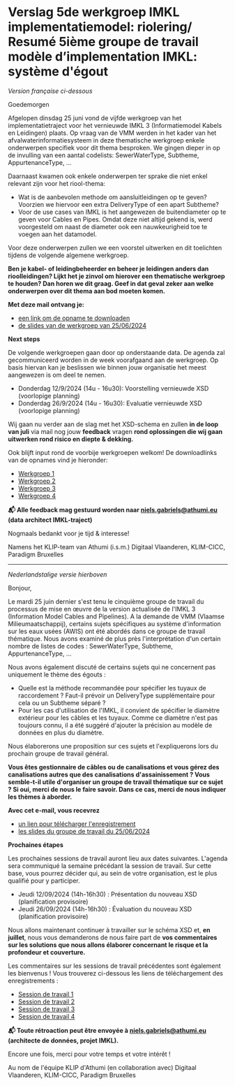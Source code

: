 # Verslag 5de werkgroep IMKL implementatiemodel: riolering/  Resumé 5ième groupe de travail modèle d’implementation IMKL: système d'égout

_Version française ci-dessous_

Goedemorgen

Afgelopen dinsdag 25 juni vond de vijfde werkgroep van het implementatietraject voor het vernieuwde IMKL 3 (Informatiemodel Kabels en Leidingen) plaats. Op vraag van de VMM werden in het kader van het afvalwaterinformatiesysteem in deze thematische werkgroep enkele onderwerpen specifiek voor dit thema besproken. We gingen dieper in op de invulling van een aantal codelists: SewerWaterType, Subtheme, AppurtenanceType, … 

Daarnaast kwamen ook enkele onderwerpen ter sprake die niet enkel relevant zijn voor het riool-thema:
- Wat is de aanbevolen methode om aansluitleidingen op te geven? Voorzien we hiervoor een extra DeliveryType of een apart Subtheme?
- Voor de use cases van IMKL is het aangewezen de buitendiameter op te geven voor Cables en Pipes. Omdat deze niet altijd gekend is, werd voorgesteld om naast de diameter ook een nauwkeurigheid toe te voegen aan het datamodel.

Voor deze onderwerpen zullen we een voorstel uitwerken en dit toelichten tijdens de volgende algemene werkgroep.

**Ben je kabel- of leidingbeheerder en beheer je leidingen anders dan rioolleidingen? Lijkt het je zinvol om hierover een thematische werkgroep te houden? Dan horen we dit graag. Geef in dat geval zeker aan welke onderwerpen over dit thema aan bod moeten komen.**

**Met deze mail ontvang je:**

- [een link om de opname te downloaden](https://we.tl/t-7OtChUxxtc)
- [de slides van de werkgroep van 25/06/2024](https://github.com/belgif/ICEGthema-imkl/blob/16938368f7f38401733be349ad9208f3c0768ad4/presentations/IMKL%20update%203.0%20-%20Werkgroep%205%20-%2020240625.pdf)

**Next steps**

De volgende werkgroepen gaan door op onderstaande data. De agenda zal gecommuniceerd worden in de week voorafgaand aan de werkgroep. Op basis hiervan kan je beslissen wie binnen jouw organisatie het meest aangewezen is om deel te nemen. 
- Donderdag 12/9/2024 (14u - 16u30): Voorstelling vernieuwde XSD (voorlopige planning)
- Donderdag 26/9/2024 (14u - 16u30): Evaluatie vernieuwde XSD (voorlopige planning)

Wij gaan nu verder aan de slag met het XSD-schema en zullen **in de loop van juli** via mail nog jouw **feedback** vragen **rond oplossingen die wij gaan uitwerken rond risico en diepte & dekking.**

Ook blijft input rond de voorbije werkgroepen welkom! De downloadlinks van de opnames vind je hieronder:
- [Werkgroep 1](https://we.tl/t-L61i4F93yw)
- [Werkgroep 2](https://we.tl/t-V1720Rvybh)
- [Werkgroep 3](https://we.tl/t-2eCOCu4JbX)
- [Werkgroep 4](https://we.tl/t-3emlLuzaU1?utm_campaign=TRN_TDL_05&utm_source=sendgrid&utm_medium=email&trk=TRN_TDL_05)

**📬 Alle feedback mag gestuurd worden naar niels.gabriels@athumi.eu (data architect IMKL-traject)**

Nogmaals bedankt voor je tijd & interesse!

Namens
het KLIP-team van Athumi (i.s.m.) Digitaal Vlaanderen, KLIM-CICC, Paradigm Bruxelles

___
_Nederlandstalige versie hierboven_

Bonjour,

Le mardi 25 juin dernier s'est tenu le cinquième groupe de travail du processus de mise en œuvre de la version actualisée de l'IMKL 3 (Information Model Cables and Pipelines). A la demande de VMM (Vlaamse Milieumaatschappij), certains sujets spécifiques au système d'information sur les eaux usées (AWIS) ont été abordés dans ce groupe de travail thématique. Nous avons examiné de plus près l'interprétation d'un certain nombre de listes de codes : SewerWaterType, Subtheme, AppurtenanceType, ... 

Nous avons également discuté de certains sujets qui ne concernent pas uniquement le thème des égouts :
- Quelle est la méthode recommandée pour spécifier les tuyaux de raccordement ? Faut-il prévoir un DeliveryType supplémentaire pour cela ou un Subtheme séparé ?
- Pour les cas d'utilisation de l'IMKL, il convient de spécifier le diamètre extérieur pour les câbles et les tuyaux. Comme ce diamètre n'est pas toujours connu, il a été suggéré d'ajouter la précision au modèle de données en plus du diamètre.

Nous élaborerons une proposition sur ces sujets et l'expliquerons lors du prochain groupe de travail général.

**Vous êtes gestionnaire de câbles ou de canalisations et vous gérez des canalisations autres que des canalisations d'assainissement ? Vous semble-t-il utile d'organiser un groupe de travail thématique sur ce sujet ? Si oui, merci de nous le faire savoir. Dans ce cas, merci de nous indiquer les thèmes à aborder.**

**Avec cet e-mail, vous recevrez**
- [un lien pour télécharger l'enregistrement](https://we.tl/t-7OtChUxxtc)
- [les slides du groupe de travail du 25/06/2024](https://github.com/belgif/ICEGthema-imkl/blob/16938368f7f38401733be349ad9208f3c0768ad4/presentations/IMKL%20update%203.0%20-%20Werkgroep%205%20-%2020240625.pdf)

**Prochaines étapes**

Les prochaines sessions de travail auront lieu aux dates suivantes. L'agenda sera communiqué la semaine précédant la session de travail. Sur cette base, vous pourrez décider qui, au sein de votre organisation, est le plus qualifié pour y participer.
- Jeudi 12/09/2024 (14h-16h30) : Présentation du nouveau XSD (planification provisoire)
- Jeudi 26/09/2024 (14h-16h30) : Évaluation du nouveau XSD (planification provisoire)

Nous allons maintenant continuer à travailler sur le schéma XSD et, **en juillet**, nous vous demanderons de nous faire part de **vos commentaires sur les solutions que nous allons élaborer concernant le risque et la profondeur et couverture.**

Les commentaires sur les sessions de travail précédentes sont également les bienvenus ! Vous trouverez ci-dessous les liens de téléchargement des enregistrements :
- [Session de travail 1](https://we.tl/t-L61i4F93yw)
- [Session de travail 2](https://we.tl/t-V1720Rvybh)
- [Session de travail 3](https://we.tl/t-2eCOCu4JbX)
- [Session de travail 4](https://we.tl/t-3emlLuzaU1?utm_campaign=TRN_TDL_05&utm_source=sendgrid&utm_medium=email&trk=TRN_TDL_05)

**📬 Toute rétroaction peut être envoyée à niels.gabriels@athumi.eu (architecte de données, projet IMKL).**

Encore une fois, merci pour votre temps et votre intérêt !

Au nom de l'équipe KLIP d'Athumi (en collaboration avec) Digitaal Vlaanderen, KLIM-CICC, Paradigm Bruxelles



